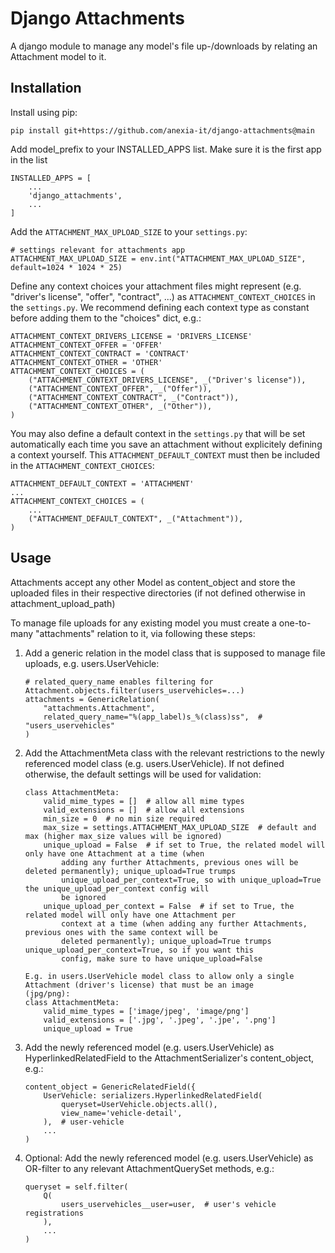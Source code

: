 # Django Attachments

A django module to manage any model's file up-/downloads by relating an Attachment model to it.

## Installation

Install using pip:

```
pip install git+https://github.com/anexia-it/django-attachments@main
```

Add model_prefix to your INSTALLED_APPS list. Make sure it is the first app in the list

```
INSTALLED_APPS = [
    ...
    'django_attachments',
    ...
]
```

Add the `ATTACHMENT_MAX_UPLOAD_SIZE` to your `settings.py`:
```
# settings relevant for attachments app
ATTACHMENT_MAX_UPLOAD_SIZE = env.int("ATTACHMENT_MAX_UPLOAD_SIZE", default=1024 * 1024 * 25)
```

Define any context choices your attachment files might represent (e.g. "driver's license", "offer", "contract", ...)
as `ATTACHMENT_CONTEXT_CHOICES` in the `settings.py`. We recommend defining each context type as constant before 
adding them to the "choices" dict, e.g.:
```
ATTACHMENT_CONTEXT_DRIVERS_LICENSE = 'DRIVERS_LICENSE'
ATTACHMENT_CONTEXT_OFFER = 'OFFER'
ATTACHMENT_CONTEXT_CONTRACT = 'CONTRACT'
ATTACHMENT_CONTEXT_OTHER = 'OTHER'
ATTACHMENT_CONTEXT_CHOICES = (
    ("ATTACHMENT_CONTEXT_DRIVERS_LICENSE", _("Driver's license")),
    ("ATTACHMENT_CONTEXT_OFFER", _("Offer")),
    ("ATTACHMENT_CONTEXT_CONTRACT", _("Contract")),
    ("ATTACHMENT_CONTEXT_OTHER", _("Other")),
)
```

You may also define a default context in the `settings.py` that will be set automatically each time you save an 
attachment without explicitely defining a context yourself. This `ATTACHMENT_DEFAULT_CONTEXT` must then be included in
the `ATTACHMENT_CONTEXT_CHOICES`:
```
ATTACHMENT_DEFAULT_CONTEXT = 'ATTACHMENT'
...
ATTACHMENT_CONTEXT_CHOICES = (
    ...
    ("ATTACHMENT_DEFAULT_CONTEXT", _("Attachment")),
)
```

## Usage

Attachments accept any other Model as content_object and store the uploaded files in their respective directories
(if not defined otherwise in attachment_upload_path)

To manage file uploads for any existing model you must create a one-to-many "attachments" relation to it, via following these steps:
1. Add a generic relation in the model class that is supposed to manage file uploads, e.g. users.UserVehicle:
    ```
    # related_query_name enables filtering for Attachment.objects.filter(users_uservehicles=...)
    attachments = GenericRelation(
        "attachments.Attachment",
        related_query_name="%(app_label)s_%(class)ss",  # "users_uservehicles"
    )
    ```
2. Add the AttachmentMeta class with the relevant restrictions to the newly referenced model class (e.g. users.UserVehicle). If not defined otherwise, the default settings will be used for validation:
    ```
    class AttachmentMeta:
        valid_mime_types = []  # allow all mime types
        valid_extensions = []  # allow all extensions
        min_size = 0  # no min size required
        max_size = settings.ATTACHMENT_MAX_UPLOAD_SIZE  # default and max (higher max_size values will be ignored)
        unique_upload = False  # if set to True, the related model will only have one Attachment at a time (when
            adding any further Attachments, previous ones will be deleted permanently); unique_upload=True trumps
            unique_upload_per_context=True, so with unique_upload=True the unique_upload_per_context config will
            be ignored
        unique_upload_per_context = False  # if set to True, the related model will only have one Attachment per
            context at a time (when adding any further Attachments, previous ones with the same context will be
            deleted permanently); unique_upload=True trumps unique_upload_per_context=True, so if you want this
            config, make sure to have unique_upload=False

    E.g. in users.UserVehicle model class to allow only a single Attachment (driver's license) that must be an image
    (jpg/png):
    class AttachmentMeta:
        valid_mime_types = ['image/jpeg', 'image/png']
        valid_extensions = ['.jpg', '.jpeg', '.jpe', '.png']
        unique_upload = True
    ```

3. Add the newly referenced model (e.g. users.UserVehicle) as HyperlinkedRelatedField to the AttachmentSerializer's content_object, e.g.:
    ```
    content_object = GenericRelatedField({
        UserVehicle: serializers.HyperlinkedRelatedField(
            queryset=UserVehicle.objects.all(),
            view_name='vehicle-detail',
        ),  # user-vehicle
        ...
    )
    ```
4. Optional: Add the newly referenced model (e.g. users.UserVehicle) as OR-filter to any relevant AttachmentQuerySet methods, e.g.:
    ```
    queryset = self.filter(
        Q(
            users_uservehicles__user=user,  # user's vehicle registrations
        ),
        ...
    )
    ```
